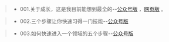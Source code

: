 >* 001.关于成长，这是我目前能想到最全的--[公众号版](https://mp.weixin.qq.com/s/PxL3WxmYhTj6CH1Hyyzp2A) ，[网页版](/article/grow.md) 。

>* 002.三个步骤让你快速习得一门技能--[公众号版](https://mp.weixin.qq.com/s/SFfsf-IbEAE_tt4qom9Jtg)

>* 003.如何快速进入一个领域的五个步骤--[公众号版](https://mp.weixin.qq.com/s/wkcGOmMP89kmP1zHFsEPyg)


